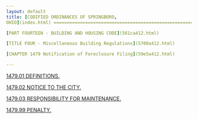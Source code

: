 ```yaml
---
layout: default 
title: [CODIFIED ORDINANCES OF SPRINGBORO,
OHIO](index.html) =====================================================

[PART FOURTEEN - BUILDING AND HOUSING CODE](561ca412.html)

[TITLE FOUR - Miscellaneous Building Regulations](5700a412.html)

[CHAPTER 1479 Notification of Foreclosure Filing](59e5a412.html)

---
```


[1479.01 DEFINITIONS.](59eda412.html)

[1479.02 NOTICE TO THE CITY.](59f3a412.html)

[1479.03 RESPONSIBILITY FOR MAINTENANCE.](59f7a412.html)

[1479.99 PENALTY.](59ffa412.html)
